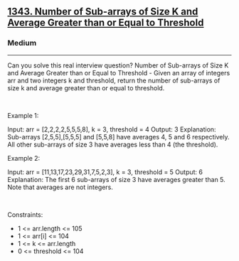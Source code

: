<h2><a href="https://leetcode.com/problems/number-of-sub-arrays-of-size-k-and-average-greater-than-or-equal-to-threshold/">1343. Number of Sub-arrays of Size K and Average Greater than or Equal to Threshold</a></h2><h3>Medium</h3><hr>Can you solve this real interview question? Number of Sub-arrays of Size K and Average Greater than or Equal to Threshold - Given an array of integers arr and two integers k and threshold, return the number of sub-arrays of size k and average greater than or equal to threshold.

 

Example 1:


Input: arr = [2,2,2,2,5,5,5,8], k = 3, threshold = 4
Output: 3
Explanation: Sub-arrays [2,5,5],[5,5,5] and [5,5,8] have averages 4, 5 and 6 respectively. All other sub-arrays of size 3 have averages less than 4 (the threshold).


Example 2:


Input: arr = [11,13,17,23,29,31,7,5,2,3], k = 3, threshold = 5
Output: 6
Explanation: The first 6 sub-arrays of size 3 have averages greater than 5. Note that averages are not integers.


 

Constraints:

 * 1 <= arr.length <= 105
 * 1 <= arr[i] <= 104
 * 1 <= k <= arr.length
 * 0 <= threshold <= 104